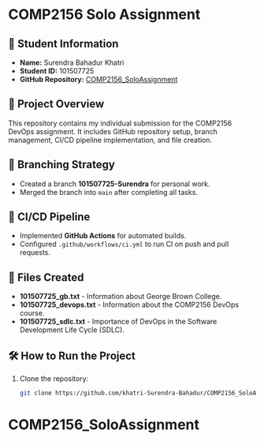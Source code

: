 # COMP2156 Solo Assignment

## 📌 Student Information
- **Name:** Surendra Bahadur Khatri
- **Student ID:** 101507725
- **GitHub Repository:** [COMP2156_SoloAssignment](https://github.com/khatri-Surendra-Bahadur/COMP2156_SoloAssignment)

## 📝 Project Overview
This repository contains my individual submission for the COMP2156 DevOps assignment. It includes GitHub repository setup, branch management, CI/CD pipeline implementation, and file creation.

## 🚀 Branching Strategy
- Created a branch **101507725-Surendra** for personal work.
- Merged the branch into `main` after completing all tasks.

## 🔧 CI/CD Pipeline
- Implemented **GitHub Actions** for automated builds.
- Configured `.github/workflows/ci.yml` to run CI on push and pull requests.

## 📂 Files Created
- **101507725_gb.txt** - Information about George Brown College.
- **101507725_devops.txt** - Information about the COMP2156 DevOps course.
- **101507725_sdlc.txt** - Importance of DevOps in the Software Development Life Cycle (SDLC).

## 🛠️ How to Run the Project
1. Clone the repository:
   ```sh
   git clone https://github.com/khatri-Surendra-Bahadur/COMP2156_SoloAssignment.git
# COMP2156_SoloAssignment
